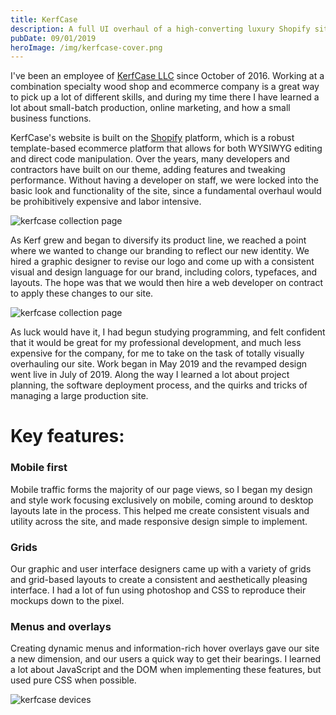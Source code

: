 ```yaml
---
title: KerfCase
description: A full UI overhaul of a high-converting luxury Shopify site.
pubDate: 09/01/2019
heroImage: /img/kerfcase-cover.png
---
```


I've been an employee of [KerfCase LLC](https://kerfcase.com) since October of 2016\. Working at a combination specialty wood shop and ecommerce company is a great way to pick up a lot of different skills, and during my time there I have learned a lot about small-batch production, online marketing, and how a small business functions.

KerfCase's website is built on the [Shopify](https://www.shopify.com) platform, which is a robust template-based ecommerce platform that allows for both WYSIWYG editing and direct code manipulation. Over the years, many developers and contractors have built on our theme, adding features and tweaking performance. Without having a developer on staff, we were locked into the basic look and functionality of the site, since a fundamental overhaul would be prohibitively expensive and labor intensive.

![kerfcase collection page](/img/kerfcase-collection.png)

As Kerf grew and began to diversify its product line, we reached a point where we wanted to change our branding to reflect our new identity. We hired a graphic designer to revise our logo and come up with a consistent visual and design language for our brand, including colors, typefaces, and layouts. The hope was that we would then hire a web developer on contract to apply these changes to our site.

![kerfcase collection page](/img/kerfcase-product.png)

As luck would have it, I had begun studying programming, and felt confident that it would be great for my professional development, and much less expensive for the company, for me to take on the task of totally visually overhauling our site. Work began in May 2019 and the revamped design went live in July of 2019\. Along the way I learned a lot about project planning, the software deployment process, and the quirks and tricks of managing a large production site.

# Key features:

### Mobile first

Mobile traffic forms the majority of our page views, so I began my design and style work focusing exclusively on mobile, coming around to desktop layouts late in the process. This helped me create consistent visuals and utility across the site, and made responsive design simple to implement.

### Grids

Our graphic and user interface designers came up with a variety of grids and grid-based layouts to create a consistent and aesthetically pleasing interface. I had a lot of fun using photoshop and CSS to reproduce their mockups down to the pixel.

### Menus and overlays

Creating dynamic menus and information-rich hover overlays gave our site a new dimension, and our users a quick way to get their bearings. I learned a lot about JavaScript and the DOM when implementing these features, but used pure CSS when possible.

![kerfcase devices](/img/kerfcase-devices.png)
